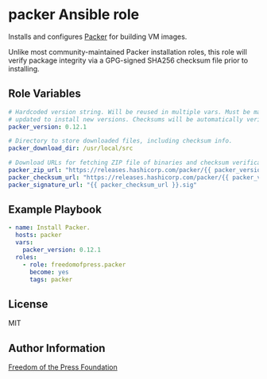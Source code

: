 packer Ansible role
===================

Installs and configures [Packer] for building VM images.

Unlike most community-maintained Packer installation roles, this role will
verify package integrity via a GPG-signed SHA256 checksum file prior to installing.

Role Variables
--------------

```yaml
# Hardcoded version string. Will be reused in multiple vars. Must be manually
# updated to install new versions. Checksums will be automatically verified.
packer_version: 0.12.1

# Directory to store downloaded files, including checksum info.
packer_download_dir: /usr/local/src

# Download URLs for fetching ZIP file of binaries and checksum verification info.
packer_zip_url: "https://releases.hashicorp.com/packer/{{ packer_version }}/packer_{{ packer_version }}_linux_amd64.zip"
packer_checksum_url: "https://releases.hashicorp.com/packer/{{ packer_version }}/packer_{{ packer_version }}_SHA256SUMS"
packer_signature_url: "{{ packer_checksum_url }}.sig"
```

Example Playbook
----------------

```yaml
- name: Install Packer.
  hosts: packer
  vars:
    packer_version: 0.12.1
  roles:
    - role: freedomofpress.packer
      become: yes
      tags: packer
```

License
-------

MIT

Author Information
------------------

[Freedom of the Press Foundation]

[Packer]: https://packer.io/
[Freedom of the Press Foundation]: https://freedom.press/
